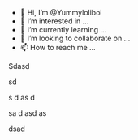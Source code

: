 - 👋 Hi, I’m @Yummyloliboi
- 👀 I’m interested in ...
- 🌱 I’m currently learning ...
- 💞️ I’m looking to collaborate on ...
- 📫 How to reach me ...

<!---
Yummyloliboi/Yummyloliboi is a ✨ special ✨ repository because its `README.md` (this file) appears on your GitHub profile.
You can click the Preview link to take a look at your changes.
---> Sdasd
sd

s
d
as
d

sa
d
asd
as

dsad
